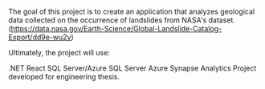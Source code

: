 The goal of this project is to create an application that analyzes geological data collected on the occurrence of landslides from NASA's dataset. (https://data.nasa.gov/Earth-Science/Global-Landslide-Catalog-Export/dd9e-wu2v)

Ultimately, the project will use:

.NET
React
SQL Server/Azure SQL Server
Azure Synapse Analytics
Project developed for engineering thesis.
